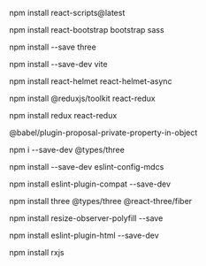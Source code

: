 npm install react-scripts@latest

npm install react-bootstrap bootstrap sass

npm install --save three

npm install --save-dev vite

npm install react-helmet react-helmet-async

npm install @reduxjs/toolkit react-redux

npm install redux react-redux

@babel/plugin-proposal-private-property-in-object

npm i --save-dev @types/three

npm install --save-dev eslint-config-mdcs

npm install eslint-plugin-compat --save-dev

npm install three @types/three @react-three/fiber

npm install resize-observer-polyfill --save

npm install eslint-plugin-html --save-dev

npm install rxjs